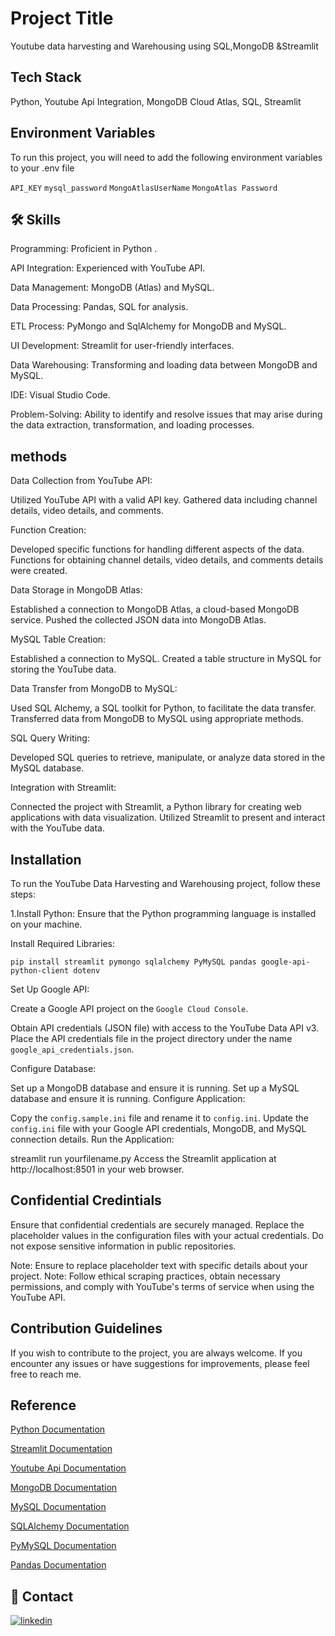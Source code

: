 
# Project Title

Youtube data harvesting and Warehousing using SQL,MongoDB &Streamlit


## Tech Stack

Python,
Youtube Api Integration,
MongoDB Cloud Atlas,
SQL,
Streamlit



## Environment Variables

To run this project, you will need to add the following environment variables to your .env file

`API_KEY`
`mysql_password`
`MongoAtlasUserName`
`MongoAtlas Password`



## 🛠 Skills
Programming: Proficient in Python .

API Integration: Experienced with YouTube API.

Data Management: MongoDB (Atlas) and MySQL.

Data Processing: Pandas, SQL for analysis.

ETL Process: PyMongo and SqlAlchemy for MongoDB and MySQL.

UI Development: Streamlit for user-friendly interfaces.

Data Warehousing: Transforming and loading data between MongoDB and MySQL.

IDE: Visual Studio Code.

Problem-Solving:
Ability to identify and resolve issues that may arise during the data extraction, transformation, and loading processes.






## methods
Data Collection from YouTube API:

Utilized YouTube API with a valid API key.
Gathered data including channel details, video details, and comments.

Function Creation:

Developed specific functions for handling different aspects of the data.
Functions for obtaining channel details, video details, and comments details were created.

Data Storage in MongoDB Atlas:

Established a connection to MongoDB Atlas, a cloud-based MongoDB service.
Pushed the collected JSON data into MongoDB Atlas.

MySQL Table Creation:

Established a connection to MySQL.
Created a table structure in MySQL for storing the YouTube data.

Data Transfer from MongoDB to MySQL:

Used SQL Alchemy, a SQL toolkit for Python, to facilitate the data transfer.
Transferred data from MongoDB to MySQL using appropriate methods.

SQL Query Writing:

Developed SQL queries to retrieve, manipulate, or analyze data stored in the MySQL database.

Integration with Streamlit:

Connected the project with Streamlit, a Python library for creating web applications with data visualization.
Utilized Streamlit to present and interact with the YouTube data.




## Installation 

To run the YouTube Data Harvesting and Warehousing project, follow these steps:

1.Install Python: Ensure that the Python programming language is installed on your machine.

Install Required Libraries:

```pip install streamlit pymongo sqlalchemy PyMySQL pandas google-api-python-client dotenv```

Set Up Google API:

Create a Google API project on the `Google Cloud Console`.

Obtain API credentials (JSON file) with access to the YouTube Data API v3.
Place the API credentials file in the project directory under the name `google_api_credentials.json`.

Configure Database:

Set up a MongoDB database and ensure it is running.
Set up a MySQL database and ensure it is running.
Configure Application:

Copy the `config.sample.ini` file and rename it to `config.ini`.
Update the `config.ini` file with your Google API credentials, MongoDB, and MySQL connection details.
Run the Application:

streamlit run yourfilename.py
Access the Streamlit application at http://localhost:8501 in your web browser.
    
## Confidential Credintials

Ensure that confidential credentials are securely managed. Replace the placeholder values in the configuration files with your actual credentials. Do not expose sensitive information in public repositories.

Note: Ensure to replace placeholder text with specific details about your project. Note: Follow ethical scraping practices, obtain necessary permissions, and comply with YouTube's terms of service when using the YouTube API.



## Contribution Guidelines

If you wish to contribute to the project, you are always welcome. If you encounter any issues or have suggestions for improvements, please feel free to reach me.




## Reference

[Python Documentation](https://docs.python.org/3/)

[Streamlit Documentation](https://docs.streamlit.io/library/api-reference)

[Youtube Api Documentation](https://developers.google.com/youtube/v3/docs/)

[MongoDB Documentation](https://www.mongodb.com/docs/)

[MySQL Documentation](https://dev.mysql.com/doc/)

[SQLAlchemy Documentation](https://docs.sqlalchemy.org/en/20/)

[PyMySQL Documentation](https://pymysql.readthedocs.io/en/latest/)

[Pandas Documentation](https://pandas.pydata.org/docs/)


## 🔗 Contact

[![linkedin](https://img.shields.io/badge/linkedin-0A66C2?style=for-the-badge&logo=linkedin&logoColor=white)](https://www.linkedin.com/in/shobana-v-534b472a2/)


